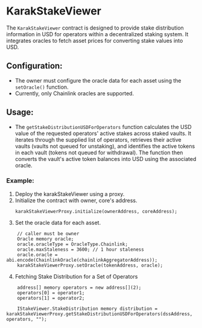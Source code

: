 
# KarakStakeViewer

The `KarakStakeViewer` contract is designed to provide stake distribution information in USD for operators within a decentralized staking system. It integrates oracles to fetch asset prices for converting stake values into USD.
## Configuration:
- The owner must configure the oracle data for each asset using the `setOracle()` function.
- Currently, only Chainlink oracles are supported.

## Usage:
- The `getStakeDistributionUSDForOperators` function calculates the USD value of the requested operators' active stakes across staked vaults. It iterates through the supplied list of operators, retrieves their active vaults (vaults not queued for unstaking), and identifies the active tokens in each vault (tokens not queued for withdrawal). The function then converts the vault's active token balances into USD using the associated oracle.
### Example:
1. Deploy the karakStakeViewer using a proxy.
2. Initialize the contract with owner, core's address.
    ```solidity
    karakStakeViewerProxy.initialize(ownerAddress, coreAddress);
    ```
3. Set the oracle data for each asset.
```solidity
    // caller must be owner
    Oracle memory oracle;
    oracle.oracleType = OracleType.Chainlink;
    oracle.maxStaleness = 3600; // 1 hour staleness
    oracle.oracle = abi.encode(ChainlinkOracle(chainlinkAggregatorAddress));
    karakStakeViewerProxy.setOracle(tokenAddress, oracle);
```
4. Fetching Stake Distribution for a Set of Operators
```solidity
    address[] memory operators = new address[](2);
    operators[0] = operator1;
    operators[1] = operator2;

    IStakeViewer.StakeDistribution memory distribution = karakStakeViewerProxy.getStakeDistributionUSDForOperators(dssAddress, operators, "");

``` 